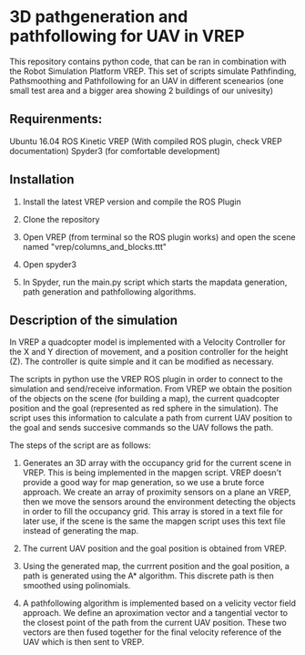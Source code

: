 # 3D pathgeneration and pathfollowing for UAV in VREP
This repository contains python code, that can be ran in combination with the Robot Simulation Platform VREP. This set of scripts simulate Pathfinding, Pathsmoothing and Pathfollowing for an UAV in different scenearios (one small test area and a bigger area showing 2 buildings of our univesity)

## Requirenments:

Ubuntu 16.04
ROS Kinetic
VREP (With compiled ROS plugin, check VREP documentation)
Spyder3 (for comfortable development)

## Installation

1. Install the latest VREP version and compile the ROS Plugin

2. Clone the repository

3. Open VREP (from terminal so the ROS plugin works) and open the scene named "vrep/columns_and_blocks.ttt"

4. Open spyder3

5. In Spyder, run the main.py script which starts the mapdata generation, path generation and pathfollowing algorithms.

## Description of the simulation

In VREP a quadcopter model is implemented with a Velocity Controller for the X and Y direction of movement, and a position controller for the height (Z). The controller is
quite simple and it can be modified as necessary.

The scripts in python use the VREP ROS plugin in order to connect to the simulation
and send/receive information. From VREP we obtain the position of the objects on the scene (for building a map), the current quadcopter position and the goal (represented as red sphere in the simulation). The script uses this information to calculate a path from current UAV position to the goal and sends succesive commands so the UAV follows the path.


The steps of the script are as follows:

1. Generates an 3D array with the occupancy grid for the current scene in VREP. This is being implemented in the mapgen script. VREP doesn't provide a good way for map generation, so we use a brute force approach. We create an array of proximity sensors on a plane an VREP, then we move the sensors around the environment detecting the objects in order to fill the occupancy grid. This array is stored in a text file for later use, if the scene is the same the mapgen script uses this text file instead of generating the map.

2. The current UAV position and the goal position is obtained from VREP.

3. Using the generated map, the currrent position and the goal position, a path is generated using the A* algorithm. This discrete path is then smoothed using polinomials.

4. A pathfollowing algorithm is implemented based on a velicity vector field approach. We define an aproximation vector and a tangential vector to the closest point of the path from the current UAV position. These two vectors are then fused together for the final velocity reference of the UAV which is then sent to VREP.
